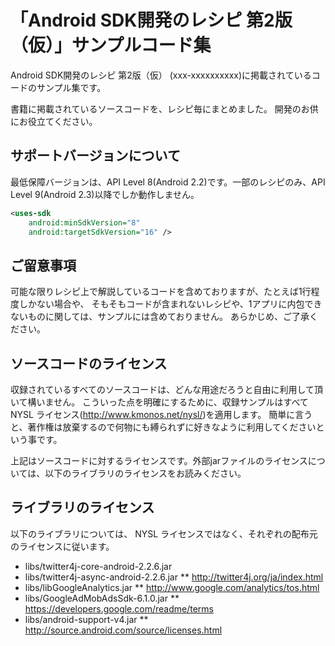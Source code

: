# 「Android SDK開発のレシピ 第2版（仮）」サンプルコード集

Android SDK開発のレシピ 第2版（仮） (xxx-xxxxxxxxxx)に掲載されているコードのサンプル集です。

書籍に掲載されているソースコードを、レシピ毎にまとめました。
開発のお供にお役立てください。

## サポートバージョンについて

最低保障バージョンは、API Level 8(Android 2.2)です。一部のレシピのみ、API Level 9(Android 2.3)以降でしか動作しません。

```xml
<uses-sdk
    android:minSdkVersion="8"
    android:targetSdkVersion="16" />
```

## ご留意事項

可能な限りレシピ上で解説しているコードを含めておりますが、たとえば1行程度しかない場合や、
そもそもコードが含まれないレシピや、1アプリに内包できないものに関しては、サンプルには含めておりません。
あらかじめ、ご了承ください。


## ソースコードのライセンス

収録されているすべてのソースコードは、どんな用途だろうと自由に利用して頂いて構いません。
こういった点を明確にするために、収録サンプルはすべて NYSL ライセンス(<http://www.kmonos.net/nysl/>)を適用します。
簡単に言うと、著作権は放棄するので何物にも縛られずに好きなように利用してくださいという事です。

上記はソースコードに対するライセンスです。外部jarファイルのライセンスについては、以下のライブラリのライセンスをお読みください。


## ライブラリのライセンス

以下のライブラリについては、 NYSL ライセンスではなく、それぞれの配布元のライセンスに従います。

* libs/twitter4j-core-android-2.2.6.jar
* libs/twitter4j-async-android-2.2.6.jar
** <http://twitter4j.org/ja/index.html>
* libs/libGoogleAnalytics.jar
** <http://www.google.com/analytics/tos.html>
* libs/GoogleAdMobAdsSdk-6.1.0.jar
** <https://developers.google.com/readme/terms>
* libs/android-support-v4.jar
** <http://source.android.com/source/licenses.html>
